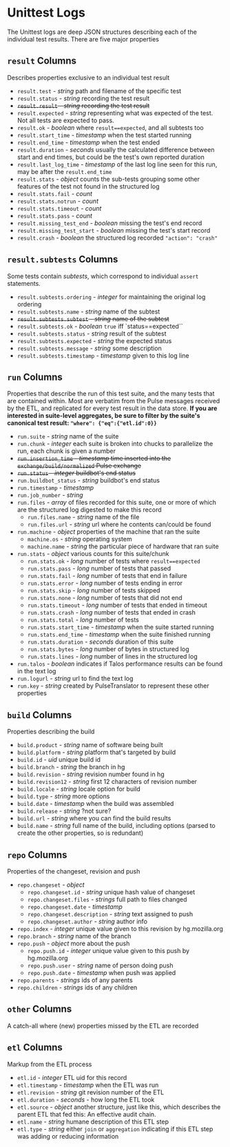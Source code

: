 
Unittest Logs
=============

The Unittest logs are deep JSON structures describing each of the individual test results.  There are five major properties

`result` Columns
----------------

Describes properties exclusive to an individual test result

* `result.test` - *string* path and filename of the specific test
* `result.status` - *string* recording the test result
* ~~`result.result` - *string* recording the test result~~
* `result.expected` - *string* representing what was expected of the test.  Not all tests are expected to pass.
* `result.ok` - *boolean* where `result==expected`, and all subtests too
* `result.start_time` -  *timestamp* when the test started running
* `result.end_time` - *timestamp* when the test ended
* `result.duration` - *seconds* usually the calculated difference between start and end times, but could be the test's own reported duration
* `result.last_log_time` - *timestamp* of the last log line seen for this run, may be after the `result.end_time`
* `result.stats` - *object* counts the sub-tests grouping some other features of the test not found in the structured log
* `result.stats.fail` - *count*
* `result.stats.notrun` - *count*
* `result.stats.timeout` - *count*
* `result.stats.pass` - *count*
* `result.missing_test_end` - *boolean* missing the test's end record
* `result.missing_test_start` - *boolean* missing the test's start record
* `result.crash` - *boolean* the structured log recorded `"action": "crash"`

`result.subtests` Columns
-------------------------

Some tests contain *subtests*, which correspond to individual `assert` statements.

* `result.subtests.ordering` - *integer* for maintaining the original log ordering
* `result.subtests.name` - *string* name of the subtest
* ~~`result.subtests.subtest` - *string* name of the subtest~~
* `result.subtests.ok` - *boolean* `true` iff `status==expected``
* `result.subtests.status` - *string* result of the subtest
* `result.subtests.expected` - *string* the expected status
* `result.subtests.message` - *string* some description
* `result.subtests.timestamp` - *timestamp* given to this log line


`run` Columns
-------------

Properties that describe the run of this test suite, and the many tests that are contained within.  Most are verbatim from the Pulse messages received by the ETL, and replicated for every test result in the data store.  **If you are interested in suite-level aggregates, be sure to filter by the suite's canonical test result: `"where": {"eq":{"etl.id":0}}`**

* `run.suite` - *string* name of the suite
* `run.chunk` - *integer* each suite is broken into chucks to parallelize the run, each chunk is given a number
* ~~`run.insertion_time` - *timestamp* time inserted into the `exchange/build/normalized` Pulse exchange~~
* ~~`run.status` - *integer* buildbot's end status~~
* `run.buildbot_status` - *string* buildbot's end status
* `run.timestamp` - *timestamp*
* `run.job_number` - *string*
* `run.files` - *array* of files recorded for this suite, one or more of which are the structured log digested to make this record
	* `run.files.name` - *string* name of the file
	* `run.files.url` - *string* url where he contents can/could be found
* `run.machine` - *object* properties of the machine that ran the suite
	* `machine.os` - *string* operating system
	* `machine.name` - *string* the particular piece of hardware that ran suite
* `run.stats` - *object* various counts for this suite/chunk
	* `run.stats.ok` - *long* number of tests where `result==expected`
	* `run.stats.pass` - *long* number of tests that passed
	* `run.stats.fail` - *long* number of tests that end in failure
	* `run.stats.error` - *long* number of tests ending in error
	* `run.stats.skip` - *long* number of tests skipped
	* `run.stats.none` - *long* number of tests that did not end
	* `run.stats.timeout` - *long* number of tests that ended in timeout
	* `run.stats.crash` - *long* number of tests that ended in crash
	* `run.stats.total` - *long* number of tests
	* `run.stats.start_time` - *timestamp* when the suite started running
	* `run.stats.end_time` - *timestamp* when the suite finished running
	* `run.stats.duration` - *seconds* duration of this suite
	* `run.stats.bytes` - *long* number of bytes in structured log
	* `run.stats.lines` - *long* number of lines in the structured log
* `run.talos` - *boolean* indicates if Talos performance results can be found in the text log
* `run.logurl` - *string* url to find the text log
* `run.key` - *string* created by PulseTranslator to represent these other properties

`build` Columns
---------------

Properties describing the build

* `build.product` - *string* name of software being built
* `build.platform` - *string* platform that's targeted by build
* `build.id` - *uid* unique build id
* `build.branch` - *string* the branch in hg
* `build.revision` - *string* revision number found in hg
* `build.revision12` - *string* first 12 characters of revision number
* `build.locale` - *string* locale option for build
* `build.type` - *string* more options
* `build.date` - *timestamp* when the build was assembled
* `build.release` - *string* ?not sure?
* `build.url` - *string* where you can find the build results
* `build.name` - *string* full name of the build, including options (parsed to create the other properties, so is redundant)

`repo` Columns
---------------

Properties of the changeset, revision and push

* `repo.changeset` - *object* 
	* `repo.changeset.id` - *string* unique hash value of changeset 
    * `repo.changeset.files` - *strings* full path to files changed 
	* `repo.changeset.date` - *timestamp*  
	* `repo.changeset.description` - *string* text assigned to push 
	* `repo.changeset.author` - *string* author info 
* `repo.index` - *integer* unique value given to this revision by hg.mozilla.org  
* `repo.branch` - *string* name of the branch 
* `repo.push` - *object* more about the push 
    * `repo.push.id` - *integer* unique value given to this push by hg.mozilla.org 
    * `repo.push.user` - *string* name of person doing push 
    * `repo.push.date` - *timestamp* when push was applied 
* `repo.parents` - *strings* ids of any parents 
* `repo.children` - *strings* ids of any children


`other` Columns
---------------

A catch-all where (new) properties missed by the ETL are recorded

`etl` Columns
-------------

Markup from the ETL process

* `etl.id` - *integer* ETL uid for this record
* `etl.timestamp` - *timestamp* when the ETL was run
* `etl.revision` - *string* git revision number of the ETL
* `etl.duration` - *seconds* - how long the ETL took
* `etl.source` - *object* another structure, just like this, which describes the parent ETL that fed this:  An effective audit chain.
* `etl.name` - *string* humane description of this ETL step
* `etl.type` - *string* either `join` or `aggregation` indicating if this ETL step was adding or reducing information
